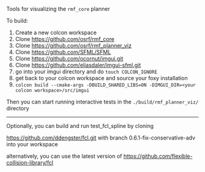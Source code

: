 Tools for visualizing the `rmf_core` planner

To build:

1. Create a new colcon workspace
2. Clone https://github.com/osrf/rmf_core
3. Clone https://github.com/osrf/rmf_planner_viz
4. Clone https://github.com/SFML/SFML
5. Clone https://github.com/ocornut/imgui.git
6. Clone https://github.com/eliasdaler/imgui-sfml.git
7. go into your imgui directory and do `touch COLCON_IGNORE`
8. get back to your colcon workspace and source your foxy installation
9. `colcon build --cmake-args -DBUILD_SHARED_LIBS=ON -DIMGUI_DIR=<your colcon workspace>/src/imgui`

Then you can start running interactive tests in the `./build/rmf_planner_viz/` directory

----

Optionally, you can build and run test_fcl_spline by cloning 

https://github.com/ddengster/fcl.git with branch 0.6.1-fix-conservative-adv into your workspace

alternatively, you can use the latest version of https://github.com/flexible-collision-library/fcl 